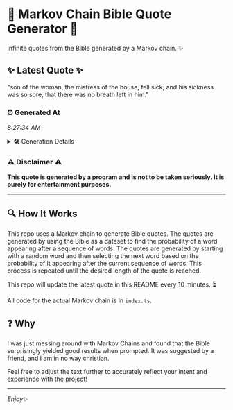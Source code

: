 # 📖 Markov Chain Bible Quote Generator 📖

Infinite quotes from the Bible generated by a Markov chain. ✨

## ✨ Latest Quote ✨
"son of the woman, the mistress of the house, fell sick; and his sickness was so sore, that there was no breath left in him."

### ⏰ Generated At
*8:27:34 AM*

<details>
    <summary>🛠️ Generation Details</summary>
    <p>
        <strong>🌱 Seed:</strong> son<br>
        <strong>🔄 Iterations:</strong> 24<br>
        <strong>📜 Context History:</strong><br>[ son ]: of<br>[ son, of ]: the<br>[ son, of, the ]: woman,<br>[ son, of, the, woman, ]: the<br>[ son, of, the, woman,, the ]: mistress<br>[ son, of, the, woman,, the, mistress ]: of<br>[ of, the, woman,, the, mistress, of ]: the<br>[ the, woman,, the, mistress, of, the ]: house,<br>[ woman,, the, mistress, of, the, house, ]: fell<br>[ the, mistress, of, the, house,, fell ]: sick;<br>[ mistress, of, the, house,, fell, sick; ]: and<br>[ of, the, house,, fell, sick;, and ]: his<br>[ the, house,, fell, sick;, and, his ]: sickness<br>[ house,, fell, sick;, and, his, sickness ]: was<br>[ fell, sick;, and, his, sickness, was ]: so<br>[ sick;, and, his, sickness, was, so ]: sore,<br>[ and, his, sickness, was, so, sore, ]: that<br>[ his, sickness, was, so, sore,, that ]: there<br>[ sickness, was, so, sore,, that, there ]: was<br>[ was, so, sore,, that, there, was ]: no<br>[ so, sore,, that, there, was, no ]: breath<br>[ sore,, that, there, was, no, breath ]: left<br>[ that, there, was, no, breath, left ]: in<br>[ there, was, no, breath, left, in ]: him.<br>
    </p>
</details>

### ⚠️ Disclaimer ⚠️
**This quote is generated by a program and is not to be taken seriously. It is purely for entertainment purposes.**

---

## 🔍 How It Works

This repo uses a Markov chain to generate Bible quotes. The quotes are generated by using the Bible as a dataset to find the probability of a word appearing after a sequence of words. The quotes are generated by starting with a random word and then selecting the next word based on the probability of it appearing after the current sequence of words. This process is repeated until the desired length of the quote is reached.

This repo will update the latest quote in this README every 10 minutes. ⏳

All code for the actual Markov chain is in `index.ts`.

## ❓ Why

I was just messing around with Markov Chains and found that the Bible surprisingly yielded good results when prompted. 
It was suggested by a friend, and I am in no way christian.

Feel free to adjust the text further to accurately reflect your intent and experience with the project!

---

*Enjoy*✨
